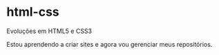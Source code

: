 # html-css
 Evoluções em HTML5 e CSS3

Estou aprendendo a criar sites e agora vou gerenciar meus repositórios.